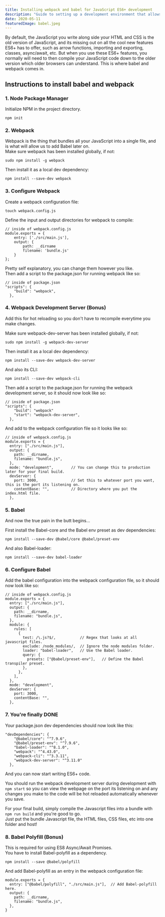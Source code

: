 ```yaml
---
title: Installing webpack and babel for JavaScript ES6+ development
description: "Guide to setting up a development environment that allows the use of ES6+ features."
date: 2020-05-11
featuredImage: babel.jpeg
---
```


By default, the JavaScript you write along side your HTML and CSS is the old version of JavaScript,
and its missing out on all the cool new features ES6+ has to offer, such as arrow functions, importing and exporting,
classes, async/await, etc. But when you use these ES6+ features, you normally will need to then compile
your JavaScript code down to the older version which older browsers can understand.
This is where babel and webpack comes in.

## Instructions to install babel and webpack

### 1. Node Package Manager

Initialize NPM in the project directory.

```
npm init
```

### 2. Webpack

Webpack is the thing that bundles all your JavaScript into a single file, and is what will allow us to add Babel later on.<br>
Make sure webpack has been installed globally, if not:

```
sudo npm install -g webpack
```

Then install it as a local dev dependency:

```
npm install --save-dev webpack
```

### 3. Configure Webpack

Create a webpack configuration file:

```
touch webpack.config.js
```

Define the input and output directories for webpack to compile:

```
// inside of webpack.config.js
module.exports = {
    entry: ['./src/main.js'],
    output: {
        path: __dirname
        filename: 'bundle.js'
    }
};
```

Pretty self explanatory, you can change them however you like.
<br>
Then add a script to the package.json for running webpack like so:

```
// inside of package.json
"scripts": {
    "build": "webpack",
  },
```

### 4. Webpack Development Server (Bonus)

Add this for hot reloading so you don't have to recompile everytime you make changes.<br>

Make sure webpack-dev-server has been installed globally, if not:

```
sudo npm install -g webpack-dev-server
```

Then install it as a local dev dependency:

```
npm install --save-dev webpack-dev-server
```

And also its CLI:

```
npm install --save-dev webpack-cli
```

Then add a script to the package.json for running the webpack development server, so it should now look like so:

```
// inside of package.json
"scripts": {
    "build": "webpack"
    "start": "webpack-dev-server",
  },
```

And add to the webpack configuration file so it looks like so:

```
// inside of webpack.config.js
module.exports = {
  entry: ["./src/main.js"],
  output: {
    path: __dirname,
    filename: "bundle.js",
  },
  mode: "development",        // You can change this to production later for your final build.
  devServer: {
    port: 3000,               // Set this to whatever port you want, this is the port its listening on.
    contentBase: "",          // Directory where you put the index.html file.
  },
```

### 5. Babel

And now the true pain in the butt begins...<br>

First install the Babel-core and the Babel env preset as dev dependencies:

```
npm install --save-dev @babel/core @babel/preset-env
```

And also Babel-loader:

```
npm install --save-dev babel-loader
```

### 6. Configure Babel

Add the babel configuration into the webpack configuration file, so it should now look like so:

```
// inside of webpack.config.js
module.exports = {
  entry: ["./src/main.js"],
  output: {
    path: __dirname,
    filename: "bundle.js",
  },
  module: {
    rules: [
      {
        test: /\.js?$/,           // Regex that looks at all javascript files.
        exclude: /node_modules/,  // Ignore the node modules folder.
        loader: "babel-loader",   // Use the Babel loader.
        query: {
          presets: ["@babel/preset-env"],   // Define the Babel transpiler preset.
        },
      },
    ],
  },
  mode: "development",
  devServer: {
    port: 3000,
    contentBase: "",
  },
```

### 7. You're finally DONE

Your package.json dev dependencies should now look like this:

```
"devDependencies": {
    "@babel/core": "^7.9.6",
    "@babel/preset-env": "^7.9.6",
    "babel-loader": "^8.1.0",
    "webpack": "^4.43.0",
    "webpack-cli": "^3.3.11",
    "webpack-dev-server": "^3.11.0"
  },
```

And you can now start writing ES6+ code.

You should run the webpack development server during development with `npm start` so you can view the webpage on the port its listening on and any changes you make to the code will be hot reloaded automatically whenever you save.

For your final build, simply compile the Javascript files into a bundle with `npm run build` and you're good to go.<br>
Just put the bundle Javascript file, the HTML files, CSS files, etc into one folder and host!

### 8. Babel Polyfill (Bonus)

This is required for using ES8 Async/Await Promises.
<br>
You have to install Babel-polyfill as a dependency.

```
npm install --save @babel/polyfill
```

And add Babel-polyfill as an entry in the webpack configuration file:

```
module.exports = {
  entry: ["@babel/polyfill", "./src/main.js"],  // Add Babel-polyfill here.
  output: {
    path: __dirname,
    filename: "bundle.js",
  },
}
```
